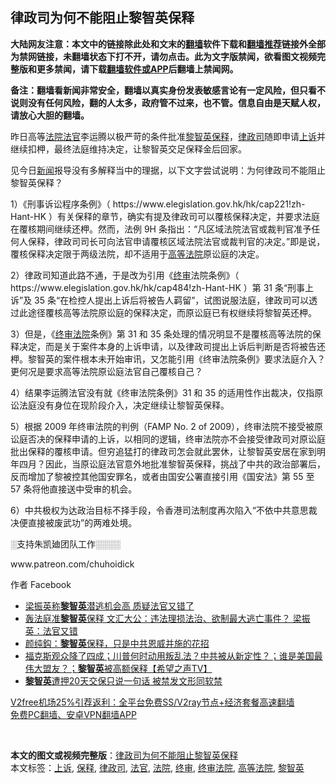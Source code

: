  <h2>律政司为何不能阻止黎智英保释</h2> <p class="notice"><b>大陆网友注意：本文中的链接除此处和文末的<a href="https://github.com/bannedbook/fanqiang" >翻墙</a>软件下载和<a href="https://github.com/killgcd/justmysocks/blob/master/README.md">翻墙推荐</a>链接外全部为禁网链接，未翻墙状态下打不开，请勿点击。此为文字版禁闻，欲看图文视频完整版和更多禁闻，请下载<a href="https://github.com/bannedbook/fanqiang">翻墙软件或APP</a>后翻墙上禁闻网。</p><p>备注：翻墙看新闻非常安全，翻墙以真实身份发表敏感言论有一定风险，但只看不说则没有任何风险，翻的人太多，政府管不过来，也不管。信息自由是天赋人权，请放心大胆的翻墙。</b></p>  <div class="entry">  <p>昨日高等<a href="https://www.bannedbook.org/bnews/tag/%e6%b3%95%e9%99%a2/" class="st_tag internal_tag" rel="tag" title="标签 法院 下的日志">法院</a><a href="https://www.bannedbook.org/bnews/tag/%E6%B3%95%E5%AE%98/" class="st_tag internal_tag" rel="tag" title="标签 法官 下的日志">法官</a>李运腾以极严苛的条件批准<a href="https://www.bannedbook.org/bnews/tag/%e9%bb%8e%e6%99%ba%e8%8b%b1/" class="st_tag internal_tag" rel="tag" title="标签 黎智英 下的日志">黎智英</a><a href="https://www.bannedbook.org/bnews/tag/%E4%BF%9D%E9%87%8A/" class="st_tag internal_tag" rel="tag" title="标签 保释 下的日志">保释</a>，<a href="https://www.bannedbook.org/bnews/tag/%E5%BE%8B%E6%94%BF%E5%8F%B8/" class="st_tag internal_tag" rel="tag" title="标签 律政司 下的日志">律政司</a>随即申请<a href="https://www.bannedbook.org/bnews/tag/%E4%B8%8A%E8%AF%89/" class="st_tag internal_tag" rel="tag" title="标签 上诉 下的日志">上诉</a>并继续扣柙，最终法庭维持决定，让黎智英交足保释金后回家。</p> <p>见今日<span class='wp_keywordlink_affiliate'><a href="https://www.bannedbook.org/" title="新闻">新闻</a></span>报导没有多解释当中的理据，以下文字尝试说明：为何律政司不能阻止黎智英保释？</p> <p>1）《刑事诉讼程序条例》（ https://www.elegislation.gov.hk/hk/cap221!zh-Hant-HK ）有关保释的章节，确实有提及律政司可以覆核保释决定，并要求法庭在覆核期间继续还柙。然而，法例 9H 条指出：“凡区域法院法官或裁判官准予任何人保释，律政司司长可向法官申请覆核区域法院法官或裁判官的决定。”即是说，覆核保释决定限于两级法院，却不适用于<a href="https://www.bannedbook.org/bnews/tag/%E9%AB%98%E7%AD%89%E6%B3%95%E9%99%A2/" class="st_tag internal_tag" rel="tag" title="标签 高等法院 下的日志">高等法院</a>原讼庭的决定。</p> <p>2）律政司知道此路不通，于是改为引用《<a href="https://www.bannedbook.org/bnews/tag/%E7%BB%88%E5%AE%A1/" class="st_tag internal_tag" rel="tag" title="标签 终审 下的日志">终审</a>法院条例》（ https://www.elegislation.gov.hk/hk/cap484!zh-Hant-HK ）第 31 条“刑事上诉”及 35 条“在检控人提出上诉后将被告人羁留”，试图说服法庭，律政司可以透过此途径覆核高等法院原讼庭的保释决定，而原讼庭已有权继续将黎智英还柙。</p>  <p>3）但是，《<a href="https://www.bannedbook.org/bnews/tag/%E7%BB%88%E5%AE%A1%E6%B3%95%E9%99%A2/" class="st_tag internal_tag" rel="tag" title="标签 终审法院 下的日志">终审法院</a>条例》第 31 和 35 条处理的情况明显不是覆核高等法院的保释决定，而是关于案件本身的上诉申请，以及律政司提出上诉后判断是否将被告还柙。黎智英的案件根本未开始审讯，又怎能引用《终审法院条例》要求法庭介入？更何况是要求高等法院原讼庭法官自己覆核自己？</p> <p>4）结果李运腾法官没有就《终审法院条例》31 和 35 的适用性作出裁决，仅指原讼法庭没有身位在现阶段介入，决定继续让黎智英保释。</p> <p>5）根据 2009 年终审法院的判例（FAMP No. 2 of 2009），终审法院不接受被原讼庭否决的保释申请的上诉，以相同的逻辑，终审法院亦不会接受律政司对原讼庭批出保释的覆核申请。但穷追猛打的律政司怎会就此罢休，让黎智英安居在家到明年四月？因此，当原讼庭法官意外地批准黎智英保释，挑战了中共的政治部署后，反而增加了黎被控其他国安罪名，或者由国安公署直接引用《国安法》第 55 至 57 条将他直接送中受审的机会。</p> <p>6）中共极权为达政治目标不择手段，令香港司法制度再次陷入“不依中共意思裁决便直接被废武功”的两难处境。</p>  <p>░支持朱凯廸团队工作░░░░</p> <p>www.patreon.com/chuhoidick</p> <p>作者 Facebook</p> <ul class='op-related-articles' title='相关阅读'> <li><a href='https://www.bannedbook.org/bnews/baitai/20201224/1454141.html' target='_blank'>梁振英称<b>黎智英</b>潜逃机会高 质疑法官又错了</a></li> <li><a href='https://www.bannedbook.org/bnews/comments/20201224/1454096.html' target='_blank'>轰法庭准<b>黎智英</b>保释 文汇大公：违法理损法治、欲制最大逃亡事件？ 梁振英：法官又错</a></li> <li><a href='https://www.bannedbook.org/bnews/baitai/20201224/1454084.html' target='_blank'>颜纯鈎：<b>黎智英</b>保释，只是中共恩威并施的花招</a></li> <li><a href='https://www.bannedbook.org/bnews/cbnews/20201224/1453991.html' target='_blank'>福克斯观众降了四成；川普何时动用叛乱法？中共被从新定性？；谁是美国最伟大盟友？；<b>黎智英</b>被高额保释【希望之声TV】</a></li> <li><a href='https://www.bannedbook.org/bnews/taiwannews/20201224/1453956.html' target='_blank'><b>黎智英</b>遭押20天交保只说一句话 被禁发文形同软禁</a></li> </ul> <p class="texttj"> <a href="https://www.bannedbook.org/forum23/topic22702.html" target="_blank">V2free机场25%引荐返利：全平台免费SS/V2ray节点+经济套餐高速翻墙</a><br/> <a href="https://github.com/bannedbook/fanqiang/wiki/%E7%A6%81%E9%97%BB%E7%BD%91%E5%AE%89%E5%8D%93%E7%BF%BB%E5%A2%99%E6%96%B0%E9%97%BBAPP" target="_blank">免费PC翻墙、安卓VPN翻墙APP</a></p><p> </p> <a name='sharetosocial'></a>       <div><b>本文的图文或视频完整版</b>：<a href='https://www.bannedbook.org/bnews/comments/20201224/1454247.html'>律政司为何不能阻止黎智英保释</a></div>  </div><!--END ENTRY--> <div class="postfooter"> <div>本文标签：<a href="https://www.bannedbook.org/bnews/tag/%E4%B8%8A%E8%AF%89/" rel="tag">上诉</a>, <a href="https://www.bannedbook.org/bnews/tag/%E4%BF%9D%E9%87%8A/" rel="tag">保释</a>, <a href="https://www.bannedbook.org/bnews/tag/%E5%BE%8B%E6%94%BF%E5%8F%B8/" rel="tag">律政司</a>, <a href="https://www.bannedbook.org/bnews/tag/%E6%B3%95%E5%AE%98/" rel="tag">法官</a>, <a href="https://www.bannedbook.org/bnews/tag/%e6%b3%95%e9%99%a2/" rel="tag">法院</a>, <a href="https://www.bannedbook.org/bnews/tag/%E7%BB%88%E5%AE%A1/" rel="tag">终审</a>, <a href="https://www.bannedbook.org/bnews/tag/%E7%BB%88%E5%AE%A1%E6%B3%95%E9%99%A2/" rel="tag">终审法院</a>, <a href="https://www.bannedbook.org/bnews/tag/%E9%AB%98%E7%AD%89%E6%B3%95%E9%99%A2/" rel="tag">高等法院</a>, <a href="https://www.bannedbook.org/bnews/tag/%e9%bb%8e%e6%99%ba%e8%8b%b1/" rel="tag">黎智英</a></div>  </div><!--END POSTFOOTER--> 